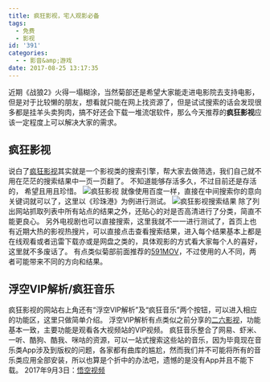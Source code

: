 ```yaml
---
title: 疯狂影视，宅人观影必备
tags:
  - 免费
  - 影视
id: '391'
categories:
  - - 影音&amp;游戏
date: 2017-08-25 13:17:35
---
```


近期《战狼2》火得一塌糊涂，当然菊部还是希望大家能走进电影院去支持电影，但是对于比较懒的朋友，想看就只能在网上找资源了，但是试试搜索的话会发现很多都是挂羊头卖狗肉，搞不好还会下载一堆流氓软件，那么今天推荐的**疯狂影视**应该一定程度上可以解决大家的需求。

## 疯狂影视

说白了[疯狂影视](http://ifkdy.com/)其实就是一个影视类的搜索引擎，帮大家去做筛选，我们自己就不用在茫茫的搜索结果中一页一页翻了。 不知道能够存活多久，不过目前还是存活的， 希望且用且珍惜。 ![疯狂影视](https://i.loli.net/2017/08/25/599fae399ac6a.png) 就像使用百度一样，直接在中间搜索你的意向关键词就可以了，这里以《珍珠港》为例进行测试。 ![疯狂影视搜索结果](https://i.loli.net/2017/08/25/599faf4aacca1.png) 除了列出网站抓取列表中所有站点的结果之外，还贴心的对是否高清进行了分类，简直不能更良心。 另外电视剧也可以直接搜索，这里我就不一一进行测试了，首页上也有近期大热的影视热搜片，可以直接点击查看搜索结果，进入每个结果基本上都是在线观看或者迅雷下载亦或是网盘之类的，具体观影的方式看大家每个人的喜好，这里就不多废话了。 有点类似菊部前面推荐的[591MOV](https://www.jubuzz.com/share/347.html)，不过使用的人不同，两者可能带来不同的方向和结果。

## 浮空VIP解析/疯狂音乐

疯狂影视的网站右上角还有“浮空VIP解析”及“疯狂音乐”两个按钮，可以进入相应的功能区，这里只做简单介绍。 浮空VIP解析有点类似之前分享的[二六影视](https://www.jubuzz.com/share/312.html)，功能基本一致，主要功能是观看各大视频站的VIP视频。 疯狂音乐整合了网易、虾米、一听、酷狗、酷我、咪咕的资源，可以一站式搜索这些站的音乐，因为毕竟现在音乐类App涉及到版权的问题，各家都有曲库的尴尬，然而我们并不可能将所有的音乐类应用全部安装，所以也算是个折中的办法吧，遗憾的是没有App并且不能下载。 2017年9月3日：[悟空视频](https://www.jubuzz.com/share/414.html)